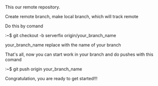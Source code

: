 This our remote repository.

Create remote branch, make local branch, which will track remote

Do this by comand

:~$ git checkout -b serverfix origin/your_branch_name

your_branch_name replace with the name of your branch

That's all, now you can start work in your branch and do pushes with this comand

:~$ git push origin your_branch_name 

Congratulation, you are ready to get started!!!


